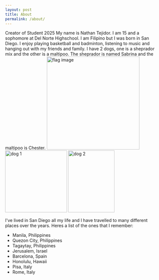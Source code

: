 ```yaml
---
layout: post
title: About
permalink: /about/
---
```


Creator of Student 2025
My name is Nathan Tejidor. I am 15 and a sophomore at Del Norte Highschool. I am Filipino but I was born in San Diego. I enjoy playing basketball and badminton, listening to music and hanging out with my friends and family. I have 2 dogs, one is a sheprador mix and the other is a maltipoo. The sheprador is named Sabrina and the maltipoo is Chester. 
<span>
    <img src="{{site.baseurl}}/images/phillipines_flag.png" alt="flag image" width="300"/>
    <img src="{{site.baseurl}}/images/Dog1.JPG" alt="dog 1" width="200"/>
    <img src="{{site.baseurl}}/images/Dog2.JPG" alt="dog 2" height="200" width="150"/>
</span>

I've lived in San Diego all my life and I have travelled to many different places over the years. Heres a list of the ones that I remember:
<ul>
<li> Manila, Philippines </li>
<li> Quezon City, Philippines </li>
<li> Tagaytay, Philippines </li>
<li> Jerusalem, Israel </li>
<li> Barcelona, Spain</li>
<li> Honolulu, Hawaii </li>
<li> Pisa, Italy </li>
<li> Rome, Italy </li>
</ul>
